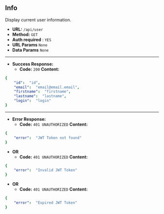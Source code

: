 ﻿**Info**
----
  Display current user information.
* **URL:**  `/api/user`
* **Method:** `GET`
* **Auth required** : `YES`
* **URL Params** `None`
* **Data Params** `None`
---
* **Success Response:**
  * **Code:** `200`
    **Content:**
```yaml
{
    "id":  "id",
    "email":  "email@email.email",
    "firstname":  "firstname",
    "lastname":  "lastname",
    "login":  "login"
}
```

---
* **Error Response:**
   * **Code:** `401 UNAUTHORIZED`
    **Content:**
```yaml
{
    "error":  "JWT Token not found"
}
```
* **OR**
  * **Code:** `401 UNAUTHORIZED`
    **Content:**
```yaml
{
    "error":  "Invalid JWT Token"
}
```
* **OR**
  * **Code:** `401 UNAUTHORIZED`
    **Content:**
```yaml
{
    "error":  "Expired JWT Token"
}
```
